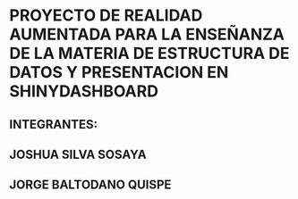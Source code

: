 # PROYECTO DE REALIDAD AUMENTADA  PARA LA ENSEÑANZA DE  LA MATERIA DE ESTRUCTURA DE DATOS Y PRESENTACION EN SHINYDASHBOARD

## INTEGRANTES:

## JOSHUA SILVA SOSAYA

## JORGE BALTODANO QUISPE

